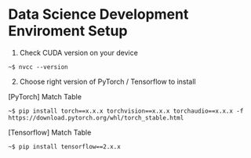 # Data Science Development Enviroment Setup

1. Check CUDA version on your device 
```
~$ nvcc --version
```

2. Choose right version of PyTorch / Tensorflow to install

[PyTorch] Match Table

```
~$ pip install torch==x.x.x torchvision==x.x.x torchaudio==x.x.x -f https://download.pytorch.org/whl/torch_stable.html
```

[Tensorflow] Match Table

```
~$ pip install tensorflow==2.x.x
```

